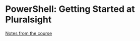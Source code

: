 # PowerShell: Getting Started at Pluralsight

[Notes from the course](power-shell-getting-started.md)



